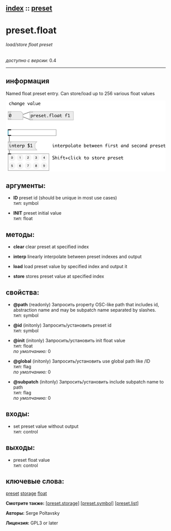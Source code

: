 [index](index.html) :: [preset](category_preset.html)
---

# preset.float

###### load/store float preset

*доступно с версии:* 0.4

---


## информация
Named float preset entry. Can store/load up to 256 various float values


[![example](../examples/img/preset.float.jpg)](../examples/pd/preset.float.pd)



## аргументы:

* **ID**
preset id (should be unique in most use cases)<br>
_тип:_ symbol<br>

* **INIT**
preset initial value<br>
_тип:_ float<br>



## методы:

* **clear**
clear preset at specified index<br>

* **interp**
linearly interpolate between preset indexes and output<br>

* **load**
load preset value by specified index and output it<br>

* **store**
stores preset value at specified index<br>




## свойства:

* **@path** (readonly)
Запросить property OSC-like path that includes id, abstraction name and may be subpatch
name separated by slashes.<br>
_тип:_ symbol<br>

* **@id** (initonly)
Запросить/установить preset id<br>
_тип:_ symbol<br>

* **@init** (initonly)
Запросить/установить init float value<br>
_тип:_ float<br>
_по умолчанию:_ 0<br>

* **@global** (initonly)
Запросить/установить use global path like /ID<br>
_тип:_ flag<br>
_по умолчанию:_ 0<br>

* **@subpatch** (initonly)
Запросить/установить include subpatch name to path<br>
_тип:_ flag<br>
_по умолчанию:_ 0<br>



## входы:

* set preset value without output<br>
_тип:_ control



## выходы:

* preset float value<br>
_тип:_ control



## ключевые слова:

[preset](keywords/preset.html)
[storage](keywords/storage.html)
[float](keywords/float.html)



**Смотрите также:**
[\[preset.storage\]](preset.storage.html)
[\[preset.symbol\]](preset.symbol.html)
[\[preset.list\]](preset.list.html)




**Авторы:** Serge Poltavsky




**Лицензия:** GPL3 or later





